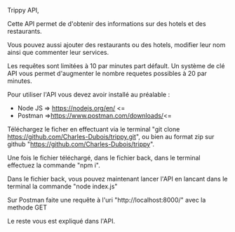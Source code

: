 Trippy API,

Cette API permet de d'obtenir des informations sur des hotels et des restaurants.

Vous pouvez aussi ajouter des restaurants ou des hotels, modifier leur nom ainsi que commenter leur services.

Les requêtes sont limitées à 10 par minutes part défault. Un système de clé API vous permet d'augmenter le nombre requetes possibles à 20 par minutes.

Pour utiliser l'API vous devez avoir installé au préalable :

- Node JS => https://nodejs.org/en/ <=
- Postman =>https://www.postman.com/downloads/<=

Téléchargez le ficher en effectuant via le terminal "git clone https://github.com/Charles-Dubois/trippy.git",
ou bien au format zip sur github "https://github.com/Charles-Dubois/trippy".

Une fois le fichier téléchargé, dans le fichier back, dans le terminal effectuez la commande "npm i".

Dans le fichier back, vous pouvez maintenant lancer l'API en lancant dans le terminal la commande "node index.js"

Sur Postman faite une requête à l'uri "http://localhost:8000/" avec la methode GET

Le reste vous est expliqué dans l'API.
